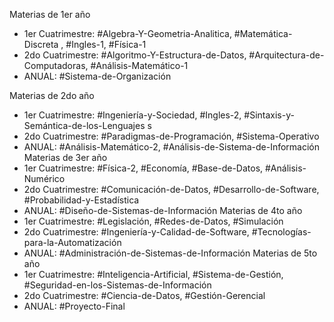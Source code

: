 
Materias de 1er año
- 1er Cuatrimestre: #Algebra-Y-Geometria-Analitica, #Matemática-Discreta , #Ingles-1, #Física-1
- 2do Cuatrimestre: #Algoritmo-Y-Estructura-de-Datos, #Arquitectura-de-Computadoras, #Análisis-Matemático-1
- ANUAL: #Sistema-de-Organización

Materias de 2do año
- 1er Cuatrimestre:  #Ingeniería-y-Sociedad, #Ingles-2, #Sintaxis-y-Semántica-de-los-Lenguajes s
- 2do Cuatrimestre: #Paradigmas-de-Programación, #Sistema-Operativo
- ANUAL: #Análisis-Matemático-2, #Análisis-de-Sistema-de-Información 
Materias de 3er año
- 1er Cuatrimestre: #Física-2, #Economía, #Base-de-Datos, #Análisis-Numérico
- 2do Cuatrimestre: #Comunicación-de-Datos, #Desarrollo-de-Software, #Probabilidad-y-Estadística 
- ANUAL: #Diseño-de-Sistemas-de-Información
Materias de 4to año
- 1er Cuatrimestre: #Legislación, #Redes-de-Datos, #Simulación 
- 2do Cuatrimestre: #Ingeniería-y-Calidad-de-Software, #Tecnologías-para-la-Automatización 
- ANUAL: #Administración-de-Sistemas-de-Información
Materias de 5to año
- 1er Cuatrimestre: #Inteligencia-Artificial, #Sistema-de-Gestión, #Seguridad-en-los-Sistemas-de-Información
- 2do Cuatrimestre: #Ciencia-de-Datos, #Gestión-Gerencial
- ANUAL: #Proyecto-Final